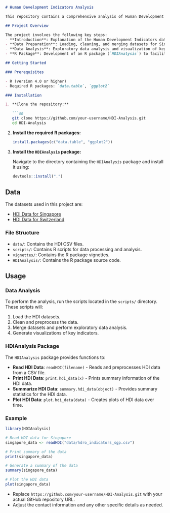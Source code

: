 ```markdown
# Human Development Indicators Analysis

This repository contains a comprehensive analysis of Human Development Indicators (HDI) for Singapore and Switzerland. The project demonstrates data loading, cleaning, and visualization techniques using the `data.table` package in R, along with the creation of an R package (`HDIAnalysis`) for managing HDI data.

## Project Overview

The project involves the following key steps:
- **Introduction**: Explanation of the Human Development Indicators dataset and its components.
- **Data Preparation**: Loading, cleaning, and merging datasets for Singapore and Switzerland.
- **Data Analysis**: Exploratory data analysis and visualization of key indicators such as Life Expectancy, Education Index, and Carbon Dioxide Emissions.
- **R Package**: Development of an R package (`HDIAnalysis`) to facilitate easy manipulation and analysis of HDI data.

## Getting Started

### Prerequisites

- R (version 4.0 or higher)
- Required R packages: `data.table`, `ggplot2`

### Installation

1. **Clone the repository:**

   ```sh
   git clone https://github.com/your-username/HDI-Analysis.git
   cd HDI-Analysis
   ```

2. **Install the required R packages:**

   ```r
   install.packages(c("data.table", "ggplot2"))
   ```

3. **Install the `HDIAnalysis` package:**

   Navigate to the directory containing the `HDIAnalysis` package and install it using:

   ```r
   devtools::install(".")
   ```

## Data

The datasets used in this project are:
- [HDI Data for Singapore](https://data.humdata.org/dataset/hdro-data-for-singapore)
- [HDI Data for Switzerland](https://data.humdata.org/dataset/hdro-data-for-switzerland)

### File Structure

- `data/`: Contains the HDI CSV files.
- `scripts/`: Contains R scripts for data processing and analysis.
- `vignettes/`: Contains the R package vignettes.
- `HDIAnalysis/`: Contains the R package source code.

## Usage

### Data Analysis

To perform the analysis, run the scripts located in the `scripts/` directory. These scripts will:

1. Load the HDI datasets.
2. Clean and preprocess the data.
3. Merge datasets and perform exploratory data analysis.
4. Generate visualizations of key indicators.

### HDIAnalysis Package

The `HDIAnalysis` package provides functions to:

- **Read HDI Data**: `readHDI(filename)` - Reads and preprocesses HDI data from a CSV file.
- **Print HDI Data**: `print.hdi_data(x)` - Prints summary information of the HDI data.
- **Summarize HDI Data**: `summary.hdi_data(object)` - Provides summary statistics for the HDI data.
- **Plot HDI Data**: `plot.hdi_data(data)` - Creates plots of HDI data over time.

### Example

```r
library(HDIAnalysis)

# Read HDI data for Singapore
singapore_data <- readHDI("data/hdro_indicators_sgp.csv")

# Print summary of the data
print(singapore_data)

# Generate a summary of the data
summary(singapore_data)

# Plot the HDI data
plot(singapore_data)
```
- Replace `https://github.com/your-username/HDI-Analysis.git` with your actual GitHub repository URL.
- Adjust the contact information and any other specific details as needed.
